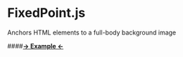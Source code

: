 FixedPoint.js
==========

Anchors HTML elements to a full-body background image

####**[→ Example ←](http://labitov.com/projects/FixedPoint/example/)**
